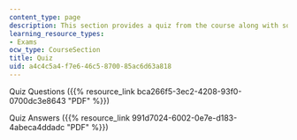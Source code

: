 ```yaml
---
content_type: page
description: This section provides a quiz from the course along with solutions.
learning_resource_types:
- Exams
ocw_type: CourseSection
title: Quiz
uid: a4c4c5a4-f7e6-46c5-8700-85ac6d63a818
---
```


Quiz Questions ({{% resource_link bca266f5-3ec2-4208-93f0-0700dc3e8643 "PDF" %}})

Quiz Answers ({{% resource_link 991d7024-6002-0e7e-d183-4abeca4ddadc "PDF" %}})